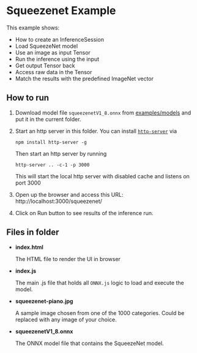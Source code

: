 # Squeezenet Example

This example shows:

- How to create an InferenceSession
- Load SqueezeNet model
- Use an image as input Tensor
- Run the inference using the input
- Get output Tensor back
- Access raw data in the Tensor
- Match the results with the predefined ImageNet vector

## How to run

1. Download model file `squeezenetV1_8.onnx`
   from [examples/models](https://github.com/Microsoft/onnxjs-demo/tree/data/data/examples/models) and put it
   in the current folder.

2. Start an http server in this folder. You can
   install [`http-server`](https://github.com/indexzero/http-server) via
    ```
    npm install http-server -g
    ```
   Then start an http server by running
    ```
    http-server .. -c-1 -p 3000
    ```

   This will start the local http server with disabled cache and listens on port 3000

3. Open up the browser and access this URL:
   http://localhost:3000/squeezenet/

4. Click on Run button to see results of the inference run.

## Files in folder

- **index.html**

  The HTML file to render the UI in browser

- **index.js**

  The main .js file that holds all `ONNX.js` logic to load and execute the model.

- **squeezenet-piano.jpg**

  A sample image chosen from one of the 1000 categories. Could be replaced with any image of your choice.

- **squeezenetV1_8.onnx**

  The ONNX model file that contains the SqueezeNet model.
